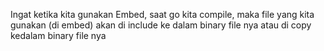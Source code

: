 Ingat ketika kita gunakan Embed, saat go kita compile, maka file yang kita gunakan (di embed) akan di include ke dalam binary file nya atau di copy kedalam binary file nya
